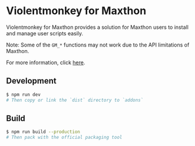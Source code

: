 Violentmonkey for Maxthon
===
Violentmonkey for Maxthon provides a solution for Maxthon users to install and manage user scripts easily.

Note: Some of the `GM_*` functions may not work due to the API limitations of Maxthon.

For more information, click [here](https://violentmonkey.github.io/).

Development
---

``` sh
$ npm run dev
# Then copy or link the `dist` directory to `addons`
```

Build
---

``` sh
$ npm run build --production
# Then pack with the official packaging tool
```
